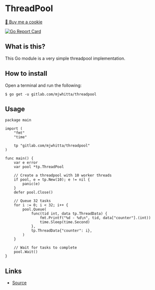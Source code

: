 # ThreadPool

<a href="https://www.buymeacoffee.com/mjwhitta">🍪 Buy me a cookie</a>

[![Go Report Card](https://goreportcard.com/badge/gitlab.com/mjwhitta/threadpool)](https://goreportcard.com/report/gitlab.com/mjwhitta/threadpool)

## What is this?

This Go module is a very simple threadpool implementation.

## How to install

Open a terminal and run the following:

```
$ go get -u gitlab.com/mjwhitta/threadpool
```

## Usage

```
package main

import (
    "fmt"
    "time"

    tp "gitlab.com/mjwhitta/threadpool"
)

func main() {
    var e error
    var pool *tp.ThreadPool

    // Create a threadpool with 10 worker threads
    if pool, e = tp.New(10); e != nil {
        panic(e)
    }
    defer pool.Close()

    // Queue 32 tasks
    for i := 0; i < 32; i++ {
        pool.Queue(
            func(tid int, data tp.ThreadData) {
                fmt.Printf("%d - %d\n", tid, data["counter"].(int))
                time.Sleep(time.Second)
            },
            tp.ThreadData{"counter": i},
        )
    }

    // Wait for tasks to complete
    pool.Wait()
}
```

## Links

- [Source](https://gitlab.com/mjwhitta/threadpool)
